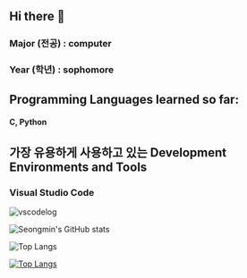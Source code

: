 ## Hi there 👋
### Major (전공) : **computer**
### Year (학년) : **sophomore**

## Programming Languages learned so far:
  #### C, Python

## 가장 유용하게 사용하고 있는 Development Environments and Tools
  ###  Visual Studio Code
![vscodelog](https://t1.daumcdn.net/cfile/tistory/9985E6475DDCB7A40E)

  ![Seongmin's GitHub stats](https://github-readme-stats.vercel.app/api?username=sm3297&show_icons=true&theme=transparent)

  ![Top Langs](https://github-readme-stats.vercel.app/api/top-langs/?username=sm3297&layout=compact)

[![Top Langs](https://github-readme-stats.vercel.app/api/top-langs/?username=sm3297)](https://github.com/anuraghazra/github-readme-stats)


<!--
**adakim3297/adakim3297** is a ✨ _special_ ✨ repository because its `README.md` (this file) appears on your GitHub profile.

Here are some ideas to get you started:

- 🔭 I’m currently working on ...
- 🌱 I’m currently learning ...
- 👯 I’m looking to collaborate on ...
- 🤔 I’m looking for help with ...
- 💬 Ask me about ...
- 📫 How to reach me: ...
- 😄 Pronouns: ...
- ⚡ Fun fact: ...
-->
